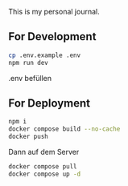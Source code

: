 This is my personal journal.

## For Development

```bash
cp .env.example .env
npm run dev
```

.env befüllen

## For Deployment

```bash
npm i
docker compose build --no-cache
docker push
```

Dann auf dem Server

```bash
docker compose pull
docker compose up -d
```
